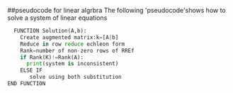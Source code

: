 ##pseudocode for linear algrbra
The following 'pseudocode'shows how to solve a system of linear equations
```python
  FUNCTION Solution(A,b):
    Create augmented matrix:k=[A|b]
    Reduce in row reduce echleon form
    Rank=number of non-zero rows of RREf
    if Rank(K)!=Rank(A):
      print(system is inconsistent)
    ELSE IF
       solve using both substitution
END FUNCTION
```

